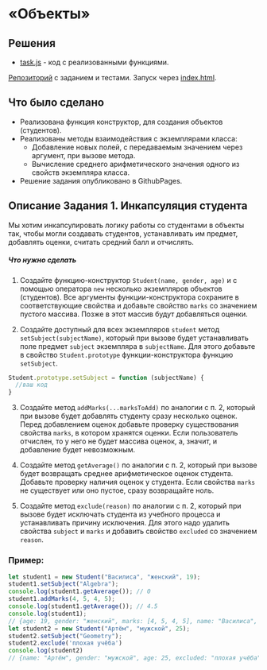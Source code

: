 # «Объекты»

## Решения
 * <a href="https://github.com/Nephedov/bjs-2-homeworks/blob/bjs-53/4.objects/task.js">task.js</a> - код с реализованными функциями.

<a href="https://github.com/Nephedov/bjs-2-homeworks/tree/bjs-53/4.objects">Репозиторий</a> с заданием и тестами.
Запуск через <a href="https://github.com/Nephedov/bjs-2-homeworks/blob/bjs-53/4.objects/index.html">index.html</a>.

## Что было сделано
* Реализована функция конструктор, для создания объектов (студентов).
* Реализованы методы взаимодействия с экземплярами класса:
    * Добавление новых полей, с передаваемым значением через аргумент, при вызове метода.
    * Вычисление среднего арифметического значения одного из свойств экземпляра класса.
* Решение задания опубликовано в GithubPages.

## Описание Задания 1. Инкапсуляция студента
Мы хотим инкапсулировать логику работы со студентами в объекты так, чтобы могли создавать студентов, устанавливать им предмет, добавлять оценки, считать средний балл и отчислять.

##### Что нужно сделать

1. Создайте функцию-конструктор `Student(name, gender, age)` и с помощью оператора `new` несколько экземпляров объектов (студентов). Все аргументы функции-конструктора сохраните в соответствующие свойства и добавьте свойство `marks` со значением пустого массива. Позже в этот массив будут добавляться оценки.

2. Создайте доступный для всех экземпляров `student` метод `setSubject(subjectName)`, который при вызове будет устанавливать поле предмет `subject` экземпляра в `subjectName`. Для этого добавьте в свойство `Student.prototype` функции-конструктора функцию `setSubject`.
```js
Student.prototype.setSubject = function (subjectName) {
  //ваш код
}
```

3. Создайте метод `addMarks(...marksToAdd)` по аналогии с п. 2, который при вызове будет добавлять студенту сразу несколько оценок. Перед добавлением оценок добавьте проверку существования свойства `marks`, в котором хранятся оценки. Если пользователь отчислен, то у него не будет массива оценок, а, значит, и добавление будет невозможным.

4. Создайте метод `getAverage()` по аналогии с п. 2, который при вызове будет возвращать среднее арифметическое оценок студента. Добавьте проверку наличия оценок у студента. Если свойства `marks` не существует или оно пустое, сразу возвращайте ноль.

5. Создайте метод `exclude(reason)` по аналогии с п. 2, который при вызове будет исключать студента из учебного процесса и устанавливать причину исключения. Для этого надо удалить свойства `subject` и `marks` и добавить свойство `excluded` со значением `reason`.

### Пример:
```js
let student1 = new Student("Василиса", "женский", 19);
student1.setSubject("Algebra");
console.log(student1.getAverage()); // 0
student1.addMarks(4, 5, 4, 5);
console.log(student1.getAverage()); // 4.5
console.log(student1);
// {age: 19, gender: "женский", marks: [4, 5, 4, 5], name: "Василиса", subject: "Algebra"}
let student2 = new Student("Артём", "мужской", 25);
student2.setSubject("Geometry");
student2.exclude('плохая учёба')
console.log(student2)
// {name: "Артём", gender: "мужской", age: 25, excluded: "плохая учёба"}
```

